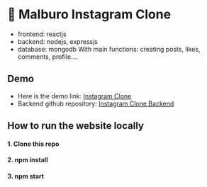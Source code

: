 #  :watermelon: Malburo Instagram Clone
- frontend: reactjs
- backend: nodejs, expressjs
- database: mongodb
With main functions: creating posts, likes, comments, profile....
## Demo
- Here is the demo link: [Instagram Clone](https://malburo-instagram-clone.web.app/)
- Backend github repository: [Instagram Clone Backend](https://github.com/malburo/instagram-clone-backend)
## How to run the website locally
#### 1. Clone this repo
#### 2. npm install
#### 3. npm start
